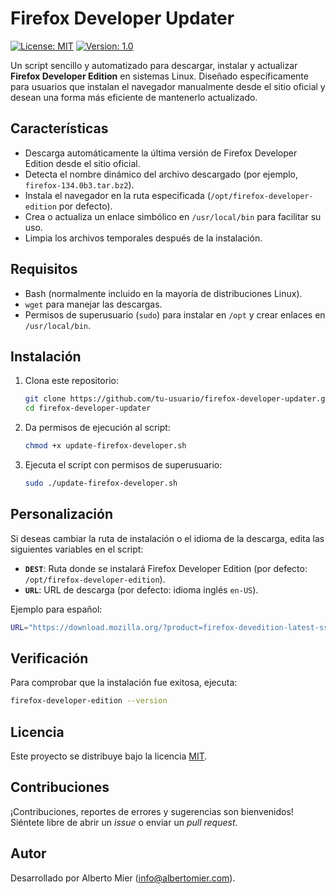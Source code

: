 # Firefox Developer Updater

[![License: MIT](https://img.shields.io/badge/License-MIT-yellow.svg)](./LICENSE)
[![Version: 1.0](https://img.shields.io/badge/Version-1.0-blue.svg)](./README.md)

Un script sencillo y automatizado para descargar, instalar y actualizar **Firefox Developer Edition** en sistemas Linux. Diseñado específicamente para usuarios que instalan el navegador manualmente desde el sitio oficial y desean una forma más eficiente de mantenerlo actualizado.

## Características

- Descarga automáticamente la última versión de Firefox Developer Edition desde el sitio oficial.
- Detecta el nombre dinámico del archivo descargado (por ejemplo, `firefox-134.0b3.tar.bz2`).
- Instala el navegador en la ruta especificada (`/opt/firefox-developer-edition` por defecto).
- Crea o actualiza un enlace simbólico en `/usr/local/bin` para facilitar su uso.
- Limpia los archivos temporales después de la instalación.

## Requisitos

- Bash (normalmente incluido en la mayoría de distribuciones Linux).
- `wget` para manejar las descargas.
- Permisos de superusuario (`sudo`) para instalar en `/opt` y crear enlaces en `/usr/local/bin`.

## Instalación

1. Clona este repositorio:
   ```bash
   git clone https://github.com/tu-usuario/firefox-developer-updater.git
   cd firefox-developer-updater
   ```

2. Da permisos de ejecución al script:
   ```bash
   chmod +x update-firefox-developer.sh
   ```

3. Ejecuta el script con permisos de superusuario:
   ```bash
   sudo ./update-firefox-developer.sh
   ```

## Personalización

Si deseas cambiar la ruta de instalación o el idioma de la descarga, edita las siguientes variables en el script:

- **`DEST`**: Ruta donde se instalará Firefox Developer Edition (por defecto: `/opt/firefox-developer-edition`).
- **`URL`**: URL de descarga (por defecto: idioma inglés `en-US`).

Ejemplo para español:
```bash
URL="https://download.mozilla.org/?product=firefox-devedition-latest-ssl&os=linux64&lang=es-ES"
```

## Verificación

Para comprobar que la instalación fue exitosa, ejecuta:
```bash
firefox-developer-edition --version
```

## Licencia

Este proyecto se distribuye bajo la licencia [MIT](LICENSE).

## Contribuciones

¡Contribuciones, reportes de errores y sugerencias son bienvenidos! Siéntete libre de abrir un _issue_ o enviar un _pull request_.

## Autor

Desarrollado por Alberto Mier (<info@albertomier.com>).
